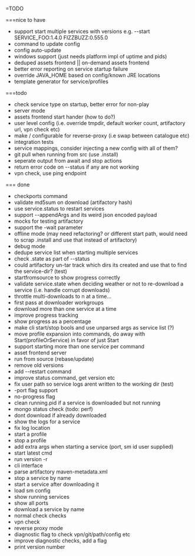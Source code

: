=TODO

===nice to have
- support start multiple services with versions e.g. --start SERVICE_FOO:1.4.0 FIZZBUZZ:0.555.0
- command to update config
- config auto-update
- windows support (just needs platform impl of uptime and pids)
- deduped assets frontend || on-demand assets frontend
- better error reporting on service startup failure
- override JAVA_HOME based on config/known  JRE locations
- template generator for service/profiles

===todo
- check service type on startup, better error for non-play
- server mode
- assets frontend start hander (how to do?)
- user level config (i.e. override tmpdir, default worker count, artifactory url, vpn check etc)
- make / configurable for reverse-proxy (i.e swap between catalogue etc)
- integration tests
- service mappings, consider injecting a new config with all of them?
- git pull when running from src (use .install)
- seperate output from await and stop actions
- return error code on --status if any are not working
- vpn check, use ping endpoint

=== done
- checkports command
- validate md5sum on download (artifactory hash)
- use service.status to restart services
- support --appendArgs and its weird json encoded payload
- mocks for testing artifactory
- support the -wait parameter
- offline mode (may need refactoring? or different start path, would need to scrap .install and use that instead of artifactory)
- debug mode
- dedupe service list when starting multiple services
- check .state as part of --status
- could artifactory un-tar track which dirs its created and use that to find the service-dir? (test)
- startfromsource to show progress correctly
- validate service.state when deciding weather or not to re-download a service (i.e. handle corrupt downloads)
- throttle multi-downloads to n at a time...
- first pass at downloader workgroups
- download more than one service at a time
- improve progress tracking
- show progress as a percentage
- make cli start/stop bools and use unparsed args as service list (?)
- move profile expansion into commands, do away with Start(profileOrService) in favor of just Start
- support starting more than one service per command
- asset frontend server
- run from source (rebase/update)
- remove old versions
- add --restart command
- improve status command, get version etc
- fix user path so service logs arent written to the working dir (test)
- -port flag support
- no-progress flag
- clean running.pid if a service is downloaded but not running
- mongo status check (todo: perf)
- dont download if already downloaded
- show the logs for a service
- fix log location
- start a profile
- stop a profile
- add extra args when starting a service (port, sm id user supplied)
- start latest cmd
- run version -r
- cli interface
- parse artifactory maven-metadata.xml
- stop a service by name
- start a service after downloading it
- load sm config
- show running services
- show all ports
- download a service by name
- normal check checks
- vpn check
- reverse proxy mode
- diagnostic flag to check vpn/git/path/config etc
- improve diagnostic checks, add a flag
- print version number
